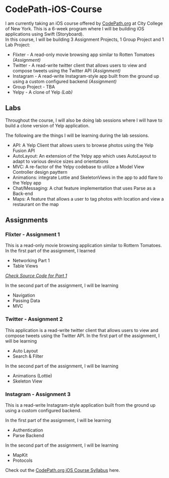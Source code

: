 # CodePath-iOS-Course

I am currently taking an iOS course offered by [CodePath.org](https://codepath.org) at City College of New York. This is a 6-week program where I will be building iOS applications using Swift (Storyboard).  
In this course, I will be building 3 Assignment Projects, 1 Group Project and 1 Lab Project: 
- Flixter - A read-only movie browsing app similar to Rotten Tomatoes *(Assignment)*
- Twitter - A read-write twitter client that allows users to view and compose tweets using the Twitter API *(Assignment)*
- Instagram - A read-write Instagram-style app built from the ground up using a custom configured backend *(Assignment)*
- Group Project - TBA
- Yelpy - A clone of Yelp *(Lab)*

## Labs

Throughout the course, I will also be doing lab sessions where I will have to build a clone version of Yelp application. 

The following are the things I will be learning during the lab sessions. 
- API: A Yelp Client that allows users to browse photos using the Yelp Fusion API
- AutoLayout: An extension of the Yelpy app which uses AutoLayout to adapt to various device sizes and orientations
- MVC: A re-factor of the Yelpy codebase to utilize a Model View Controller design payttern
- Animations: integrate Lottie and SkeletonViews in the app to add flare to the Yelpy app
- Chat/Messaging: A chat feature implementation that uses Parse as a Back-end
- Maps: A feature that allows a user to tag photos with location and view a restaurant on the map

## Assignments 

### Flixter - Assignment 1 

This is a read-only movie browsing application similar to Rottern Tomatoes.  
In the first part of the assignment, I learned 
- Networking Part 1
- Table Views  

*[Check Source Code for Part 1](https://github.com/MyatThuKo/CodePath-iOS-Course/tree/main/Assignments/Assignment_1/Flix)*

In the second part of the assignment, I will be learning 
- Navigation
- Passing Data 
- MVC

### Twitter - Assignment 2 

This application is a read-write twitter client that allows users to view and compose tweets using the Twitter API. 
In the first part of the assignment, I will be learning 
- Auto Layout
- Search & Filter

In the second part of the assignment, I will be learning 
- Animations (Lottie)
- Skeleton View

### Instagram - Assignment 3 

This is a read-write Instagram-style application built from the ground up using a custom configured backend.  

In the first part of the assignment, I will be learning 
- Authentication
- Parse Backend

In the second part of the assignment, I will be learning 
- MapKit
- Protocols


Check out the [CodePath.org iOS Course Syllabus](https://courses.codepath.org/snippets/ios_university/syllabus) here. 
